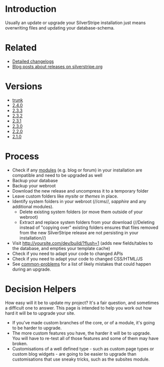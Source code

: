 # Introduction

Usually an update or upgrade your SilverStripe installation just means overwriting files and updating your database-schema.


# Related

*  [Detailed changelogs](http://open.silverstripe.org/wiki/ChangeLog)
*  [Blog posts about releases on silverstripe.org](http://silverstripe.org/blog/tag/release)

# Versions

*  [trunk](upgrading/trunk)
*  [2.4.0](upgrading/2.4.0)
*  [2.3.3](upgrading/2.3.3)
*  [2.3.2](upgrading/2.3.2)
*  [2.3.1](upgrading/2.3.1)
*  [2.3.0](upgrading/2.3.0)
*  [2.2.0](upgrading/2.2.0)
*  [2.1.0](upgrading/2.1.0)

# Process

*  Check if any [modules](modules) (e.g. blog or forum) in your installation are compatible and need to be upgraded as well
*  Backup your database
*  Backup your webroot
*  Download the new release and uncompress it to a temporary folder
*  Leave custom folders like *mysite* or *themes* in place.
*  Identify system folders in your webroot (//cms//, *sapphire* and any additional modules). 
    * Delete existing system folders (or move them outside of your webroot)
    * Extract and replace system folders from your download (//Deleting instead of "copying over" existing folders ensures that files removed from the new SilverStripe release are not persisting in your installation//)
*  Visit http://yoursite.com/dev/build/?flush=1 (adds new fields/tables to the database, and empties your template cache)
*  Check if you need to adapt your code to changed APIs
*  Check if you need to adapt your code to changed CSS/HTML/JS
*  See [common-problems](common-problems) for a list of likely mistakes that could happen during an upgrade.

#  Decision Helpers

How easy will it be to update my project? It's a fair question, and sometimes a difficult one to answer.  This page is intended to help you work out how hard it will be to upgrade your site.

*  If you've made custom branches of the core, or of a module, it's going to be harder to upgrade.
*  The more custom features you have, the harder it will be to upgrade.  You will have to re-test all of those features and some of them may have broken.
*  Customisations of a well defined type - such as custom page types or custom blog widgets - are going to be easier to upgrade than customisations that use sneaky tricks, such as the subsites module.
